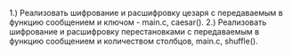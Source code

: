 1.) Реализовать шифрование и расшифровку цезаря с передаваемым в функцию сообщением и ключом - main.c, caesar().
2.) Реализовать шифрование и расшифровку перестановками с передаваемым в функцию сообщением и количеством столбцов, main.c, shuffle().